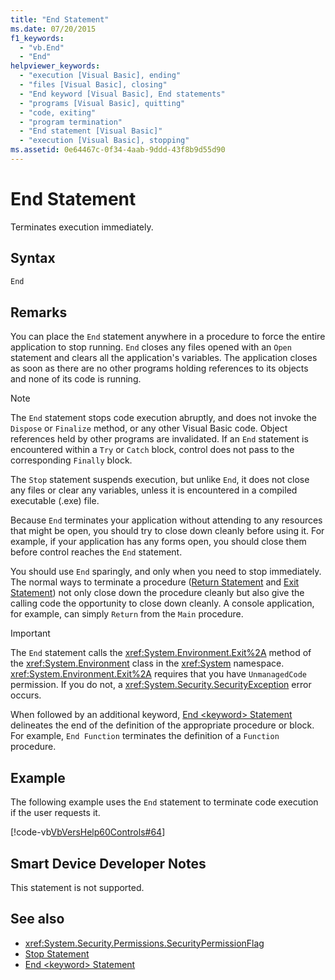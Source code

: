```yaml
---
title: "End Statement"
ms.date: 07/20/2015
f1_keywords: 
  - "vb.End"
  - "End"
helpviewer_keywords: 
  - "execution [Visual Basic], ending"
  - "files [Visual Basic], closing"
  - "End keyword [Visual Basic], End statements"
  - "programs [Visual Basic], quitting"
  - "code, exiting"
  - "program termination"
  - "End statement [Visual Basic]"
  - "execution [Visual Basic], stopping"
ms.assetid: 0e64467c-0f34-4aab-9ddd-43f8b9d55d90
---
```

# End Statement

Terminates execution immediately.  
  
## Syntax  
  
```vb  
End  
```  
  
## Remarks  

 You can place the `End` statement anywhere in a procedure to force the entire application to stop running. `End` closes any files opened with an `Open` statement and clears all the application's variables. The application closes as soon as there are no other programs holding references to its objects and none of its code is running.  
  
> [!NOTE]
> The `End` statement stops code execution abruptly, and does not invoke the `Dispose` or `Finalize` method, or any other Visual Basic code. Object references held by other programs are invalidated. If an `End` statement is encountered within a `Try` or `Catch` block, control does not pass to the corresponding `Finally` block.  
  
 The `Stop` statement suspends execution, but unlike `End`, it does not close any files or clear any variables, unless it is encountered in a compiled executable (.exe) file.  
  
 Because `End` terminates your application without attending to any resources that might be open, you should try to close down cleanly before using it. For example, if your application has any forms open, you should close them before control reaches the `End` statement.  
  
 You should use `End` sparingly, and only when you need to stop immediately. The normal ways to terminate a procedure ([Return Statement](return-statement.md) and [Exit Statement](exit-statement.md)) not only close down the procedure cleanly but also give the calling code the opportunity to close down cleanly. A console application, for example, can simply `Return` from the `Main` procedure.  
  
> [!IMPORTANT]
> The `End` statement calls the <xref:System.Environment.Exit%2A> method of the <xref:System.Environment> class in the <xref:System> namespace. <xref:System.Environment.Exit%2A> requires that you have `UnmanagedCode` permission. If you do not, a <xref:System.Security.SecurityException> error occurs.  
  
 When followed by an additional keyword, [End \<keyword> Statement](end-keyword-statement.md) delineates the end of the definition of the appropriate procedure or block. For example, `End Function` terminates the definition of a `Function` procedure.  
  
## Example  

 The following example uses the `End` statement to terminate code execution if the user requests it.  
  
 [!code-vb[VbVersHelp60Controls#64](~/samples/snippets/visualbasic/VS_Snippets_VBCSharp/VbVersHelp60Controls/VB/Form1.vb#64)]  
  
## Smart Device Developer Notes  

 This statement is not supported.  
  
## See also

- <xref:System.Security.Permissions.SecurityPermissionFlag>
- [Stop Statement](stop-statement.md)
- [End \<keyword> Statement](end-keyword-statement.md)
